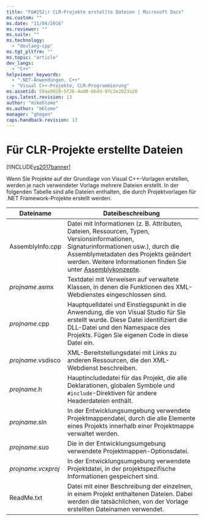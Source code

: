 ```yaml
---
title: "F&#252;r CLR-Projekte erstellte Dateien | Microsoft Docs"
ms.custom: ""
ms.date: "11/04/2016"
ms.reviewer: ""
ms.suite: ""
ms.technology: 
  - "devlang-cpp"
ms.tgt_pltfrm: ""
ms.topic: "article"
dev_langs: 
  - "C++"
helpviewer_keywords: 
  - ".NET-Anwendungen, C++"
  - "Visual C++-Projekte, CLR-Programmierung"
ms.assetid: 59ae9020-5f26-4ad0-bbdd-97c2e2023a20
caps.latest.revision: 13
author: "mikeblome"
ms.author: "mblome"
manager: "ghogen"
caps.handback.revision: 13
---
```

# F&#252;r CLR-Projekte erstellte Dateien
[!INCLUDE[vs2017banner](../assembler/inline/includes/vs2017banner.md)]

Wenn Sie Projekte auf der Grundlage von Visual C\+\+\-Vorlagen erstellen, werden je nach verwendeter Vorlage mehrere Dateien erstellt.  In der folgenden Tabelle sind alle Dateien enthalten, die durch Projektvorlagen für .NET Framework\-Projekte erstellt werden.  
  
|Dateiname|Dateibeschreibung|  
|---------------|-----------------------|  
|AssemblyInfo.cpp|Datei mit Informationen \(z. B. Attributen, Dateien, Ressourcen, Typen, Versionsinformationen, Signaturinformationen usw.\), durch die Assemblymetadaten des Projekts geändert werden.  Weitere Informationen finden Sie unter [Assemblykonzepte](../Topic/Assembly%20Contents.md).|  
|*projname*.asmx|Textdatei mit Verweisen auf verwaltete Klassen, in denen die Funktionen des XML\-Webdienstes eingeschlossen sind.|  
|*projname*.cpp|Hauptquelldatei und Einstiegspunkt in die Anwendung, die von Visual Studio für Sie erstellt wurde.  Diese Datei identifiziert die DLL\-Datei und den Namespace des Projekts.  Fügen Sie eigenen Code in diese Datei ein.|  
|*projname*.vsdisco|XML\-Bereitstellungsdatei mit Links zu anderen Ressourcen, die den XML\-Webdienst beschreiben.|  
|*projname*.h|Hauptincludedatei für das Projekt, die alle Deklarationen, globalen Symbole und `#include`\-Direktiven für andere Headerdateien enthält.|  
|*projname*.sln|In der Entwicklungsumgebung verwendete Projektmappendatei, durch die alle Elemente eines Projekts innerhalb einer Projektmappe verwaltet werden.|  
|*projname*.suo|Die in der Entwicklungsumgebung verwendete Projektmappen\-Optionsdatei.|  
|*projname.vcxproj*|In der Entwicklungsumgebung verwendete Projektdatei, in der projektspezifische Informationen gespeichert sind.|  
|ReadMe.txt|Datei mit einer Beschreibung der einzelnen, in einem Projekt enthaltenen Dateien. Dabei werden die tatsächlichen, von der Vorlage erstellten Dateinamen verwendet.|